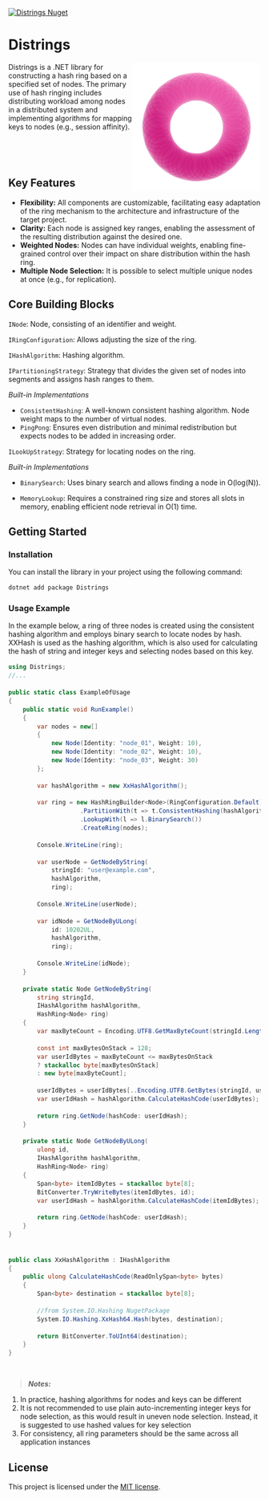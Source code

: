 
[![Distrings Nuget](https://img.shields.io/nuget/v/Distrings?color=1E9400&label=Distrings&style=flat-square)](https://www.nuget.org/packages/Distrings/)

# Distrings 

<img src="https://raw.githubusercontent.com/krasin-ga/distrings/main/assets/distrings.svg" align="right" />
Distrings is a .NET library for constructing a hash ring based on a specified set of nodes.  The primary use of hash ringing includes distributing workload among nodes in a distributed system and implementing algorithms for mapping keys to nodes (e.g., session affinity).

‎ 

‎ 

## Key Features
+ **Flexibility:** All components are customizable, facilitating easy adaptation of the ring mechanism to the architecture and infrastructure of the target project.
+ **Clarity:** Each node is assigned key ranges, enabling the assessment of the resulting distribution against the desired one.
+ **Weighted Nodes:** Nodes can have individual weights, enabling fine-grained control over their impact on share distribution within the hash ring.
+ **Multiple Node Selection:** It is possible to select multiple unique nodes at once (e.g., for replication).

## Core Building Blocks
 `INode`: Node, consisting of an identifier and weight.

 `IRingConfiguration`: Allows adjusting the size of the ring.

 `IHashAlgorithm`: Hashing algorithm.

 `IPartitioningStrategy`: Strategy that divides the given set of nodes into segments and assigns hash ranges to them.

*Built-in Implementations*
- `ConsistentHashing`: A well-known consistent hashing algorithm. Node weight maps to the number of virtual nodes.
- `PingPong`: Ensures even distribution and minimal redistribution but expects nodes to be added in increasing order.

`ILookUpStrategy`: Strategy for locating nodes on the ring.

*Built-in Implementations*

- `BinarySearch`: Uses binary search and allows finding a node in O(log(N)).

- `MemoryLookup`: Requires a constrained ring size and stores all slots in memory, enabling efficient node retrieval in O(1) time.

## Getting Started

### Installation

You can install the library in your project using the following command:


```bash
dotnet add package Distrings
```

### Usage Example
In the example below, a ring of three nodes is created using the consistent hashing algorithm and employs binary search to locate nodes by hash. XXHash is used as the hashing algorithm, which is also used for calculating the hash of string and integer keys and selecting nodes based on this key.


``` C#
using Distrings;
//...

public static class ExampleOfUsage
{
    public static void RunExample()
    {
        var nodes = new[]
        {
            new Node(Identity: "node_01", Weight: 10),
            new Node(Identity: "node_02", Weight: 10),
            new Node(Identity: "node_03", Weight: 30)
        };

        var hashAlgorithm = new XxHashAlgorithm();

        var ring = new HashRingBuilder<Node>(RingConfiguration.Default)
                    .PartitionWith(t => t.ConsistentHashing(hashAlgorithm))
                    .LookupWith(l => l.BinarySearch())
                    .CreateRing(nodes);

        Console.WriteLine(ring);

        var userNode = GetNodeByString(
            stringId: "user@example.com",
            hashAlgorithm,
            ring);

        Console.WriteLine(userNode);

        var idNode = GetNodeByULong(
            id: 10202UL,
            hashAlgorithm,
            ring);

        Console.WriteLine(idNode);
    }

    private static Node GetNodeByString(
        string stringId,
        IHashAlgorithm hashAlgorithm,
        HashRing<Node> ring)
    {
        var maxByteCount = Encoding.UTF8.GetMaxByteCount(stringId.Length);

        const int maxBytesOnStack = 128;
        var userIdBytes = maxByteCount <= maxBytesOnStack
        ? stackalloc byte[maxBytesOnStack]
        : new byte[maxByteCount];

        userIdBytes = userIdBytes[..Encoding.UTF8.GetBytes(stringId, userIdBytes)];
        var userIdHash = hashAlgorithm.CalculateHashCode(userIdBytes);

        return ring.GetNode(hashCode: userIdHash);
    }

    private static Node GetNodeByULong(
        ulong id,
        IHashAlgorithm hashAlgorithm,
        HashRing<Node> ring)
    {
        Span<byte> itemIdBytes = stackalloc byte[8];
        BitConverter.TryWriteBytes(itemIdBytes, id);
        var userIdHash = hashAlgorithm.CalculateHashCode(itemIdBytes);

        return ring.GetNode(hashCode: userIdHash);
    }
}


public class XxHashAlgorithm : IHashAlgorithm
{
    public ulong CalculateHashCode(ReadOnlySpan<byte> bytes)
    {
        Span<byte> destination = stackalloc byte[8];

        //from System.IO.Hashing NugetPackage 
        System.IO.Hashing.XxHash64.Hash(bytes, destination);

        return BitConverter.ToUInt64(destination);
    }
}
```

‎ 

>**_Notes:_**  
 1. In practice, hashing algorithms for nodes and keys can be different
 2. It is not recommended to use plain auto-incrementing integer keys for node selection, as this would result in uneven node selection. Instead, it is suggested to use hashed values for key selection
 3. For consistency, all ring parameters should be the same across all application instances


## License

This project is licensed under the [MIT license](LICENSE).
